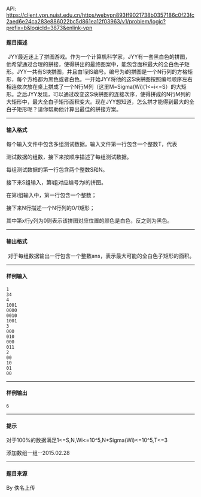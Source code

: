 API: https://client.vpn.nuist.edu.cn/https/webvpn893ff9021738b0357186c0f23fc2aed6e24ca283e886022bc5d861ea12f03963/v1/problem/logic?prefix=b&logicId=3873&enlink-vpn

#### 题目描述

 JYY最近迷上了拼图游戏。作为一个计算机科学家，JYY有一套黑白色的拼图，他希望通过合理的拼接，使得拼出的最终图案中，能包含面积最大的全白色子矩形。JYY一共有S块拼图，并且由1到S编号。编号为i的拼图是一个N行列的方格矩形，每个方格都为黑色或者白色。一开始JYY将他的这S块拼图按照编号顺序左右相连依次放在桌上拼成了一个N行M列（这里M=Sigma(Wi)(1<=i<=S）的大矩形。之后JYY发现，可以通过改变这S块拼图的连接次序，使得拼成的N行M列的大矩形中，最大全白子矩形面积变大。现在JYY想知道，怎么拼才能得到最大的全白子矩形呢？请你帮助他计算出最佳的拼接方案。

---

#### 输入格式

每个输入文件中包含多组测试数据。输入文件第一行包含一个整数T，代表

测试数据的组数，接下来按顺序描述了每组测试数据。

每组测试数据的第一行包含两个整数S和N。

接下来S组输入，第i组对应编号为i的拼图。

在第i组输入中，第一行包含一个整数；

接下来N行描述一个N行列的0/1矩形；

其中第x行y列为0则表示该拼图对应位置的颜色是白色，反之则为黑色。

---

#### 输出格式

 对于每组数据输出一行包含一个整数ans，表示最大可能的全白色子矩形的面积。

---

#### 样例输入
```
1
34
4
1001
0000
0010
1001
3
000
010
000
011
2
00
10
01
00
```

---

#### 样例输出
```
6
```

---

#### 提示

对于100%的数据满足1<=S,N,Wi<=10^5,N\*Sigma(Wi)<=10^5,T<=3

添加数组一组--2015.02.28

---

#### 题目来源

By 佚名上传